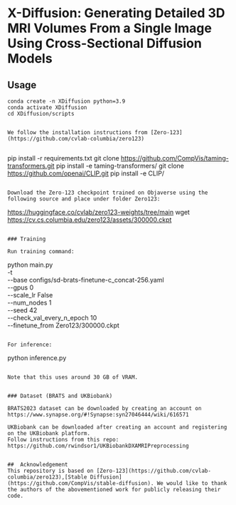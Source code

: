 # X-Diffusion: Generating Detailed 3D MRI Volumes From a Single Image Using Cross-Sectional Diffusion Models

##  Usage
```
conda create -n XDiffusion python=3.9
conda activate XDiffusion
cd XDiffusion/scripts


We follow the installation instructions from [Zero-123](https://github.com/cvlab-columbia/zero123)


```
pip install -r requirements.txt
git clone https://github.com/CompVis/taming-transformers.git
pip install -e taming-transformers/
git clone https://github.com/openai/CLIP.git
pip install -e CLIP/
```

Download the Zero-123 checkpoint trained on Objaverse using the following source and place under folder Zero123:

```
https://huggingface.co/cvlab/zero123-weights/tree/main
wget https://cv.cs.columbia.edu/zero123/assets/300000.ckpt    
```

### Training

Run training command:  
```
python main.py \
    -t \
    --base configs/sd-brats-finetune-c_concat-256.yaml \
    --gpus 0 \
    --scale_lr False \
    --num_nodes 1 \
    --seed 42 \
    --check_val_every_n_epoch 10 \
    --finetune_from Zero123/300000.ckpt 
```

For inference:
```
python inference.py
```

Note that this uses around 30 GB of VRAM.


### Dataset (BRATS and UKBiobank)

BRATS2023 dataset can be downloaded by creating an account on https://www.synapse.org/#!Synapse:syn27046444/wiki/616571

UKBiobank can be downloaded after creating an account and registering on the UKBiobank platform. 
Follow instructions from this repo: 
https://github.com/rwindsor1/UKBiobankDXAMRIPreprocessing


##  Acknowledgement
This repository is based on [Zero-123](https://github.com/cvlab-columbia/zero123),[Stable Diffusion](https://github.com/CompVis/stable-diffusion). We would like to thank the authors of the abovementioned work for publicly releasing their code. 

